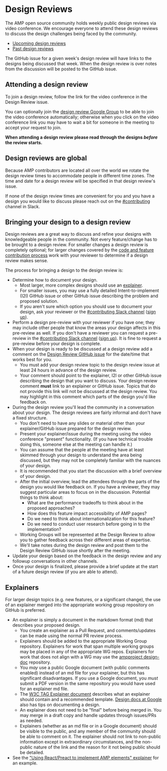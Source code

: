 # Design Reviews

The AMP open source community holds weekly public design reviews via video conference. We encourage everyone to attend these design reviews to discuss the design challenges being faced by the community.

-   [Upcoming design reviews](https://github.com/ampproject/amphtml/labels/Type%3A%20Design%20Review)
-   [Past design reviews](https://github.com/ampproject/amphtml/issues?q=label%3A%22Type%3A+Design+Review%22+is%3Aclosed)

The GitHub issue for a given week's design review will have links to the designs being discussed that week. When the design review is over notes from the discussion will be posted to the GitHub issue.

## Attending a design review

To join a design review, follow the link for the video conference in the Design Review issue.

You can optionally join the [design review Google Group](https://groups.google.com/a/ampproject.org/forum/#!forum/amp-design-review) to be able to join the video conference automatically; otherwise when you click on the video conference link you may have to wait a bit for someone in the meeting to accept your request to join.

**When attending a design review please read through the designs _before_ the review starts.**

## Design reviews are global

Because AMP contributors are located all over the world we rotate the design review times to accommodate people in different time zones. The time and date for a design review will be specified in that design review's issue.

If none of the design review times are convenient for you and you have a design you would like to discuss please reach out on the [#contributing](https://amphtml.slack.com/messages/C9HRJ1GPN/) channel in Slack.

## Bringing your design to a design review

Design reviews are a great way to discuss and refine your designs with knowledgeable people in the community. Not every feature/change has to be brought to a design review. For smaller changes a design review is completely optional; for larger changes covered by the [code and feature contribution process](https://github.com/ampproject/amphtml/blob/main/docs/contributing-code.md) work with your reviewer to determine if a design review makes sense.

The process for bringing a design to the design review is:

-   Determine how to document your design.
    -   Most larger, more complex designs should use an [explainer](#explainers).
    -   For smaller issues, you may use a fully detailed Intent-to-implement (I2I) GitHub issue or other GitHub issue describing the problem and proposed solution.
    -   If you aren't sure which option you should use to document your design, ask your reviewer or the [#contributing Slack channel](https://amphtml.slack.com/messages/docs/) ([sign up](https://bit.ly/amp-slack-signup)).
-   Perform a design pre-review with your reviewer if you have one; they may include other people that know the areas your design affects in this pre-review as well. If you don't have a reviewer you can request a pre-review in the [#contributing Slack channel](https://amphtml.slack.com/messages/contributing) ([sign up](https://bit.ly/amp-slack-signup)). It is fine to request a pre-review before your design is complete.
-   When your design is ready to be discussed at a design review add a comment on the [Design Review GitHub issue](https://github.com/ampproject/amphtml/labels/Type%3A%20Design%20Review) for the date/time that works best for you.
    -   You must add your design review topic to the design review issue at least 24 hours in advance of the design review.
    -   Your comment should point to the explainer, I2I or other GitHub issue describing the design that you want to discuss. Your design review comment **must** link to an explainer or GitHub issue. Topics that do not provide this link will not be discussed at the design review. You may highlight in this comment which parts of the design you'd like feedback on.
-   During the design review you'll lead the community in a conversation about your design. The design reviews are fairly informal and don't have a fixed structure.
    -   You don't need to have any slides or material other than your explainer/GitHub issue prepared for the design review.
    -   Present your explainer/issue during the meeting using the video conference "present" functionality. (If you have technical trouble doing this, someone else at the meeting can handle it.)
    -   You can assume that the people at the meeting have at least skimmed through your design to understand the area being discussed, but they may not be completely familiar with the nuances of your design.
    -   It is recommended that you start the discussion with a brief overview of your design.
    -   After the initial overview, lead the attendees through the parts of the design you would like feedback on. If you have a reviewer, they may suggest particular areas to focus on in the discussion. Potential things to think about:
        -   What are the performance tradeoffs to think about in the proposed approaches?
        -   How does this feature impact accessibility of AMP pages?
        -   Do we need to think about internationalization for this feature?
        -   Do we need to conduct user research before going in to the implementation?
    -   Working Groups will be represented at the Design Review to allow you to gather feedback across their different areas of expertise.
    -   We'll take notes during the design review and post them to the Design Review GitHub issue shortly after the meeting.
-   Update your design based on the feedback in the design review and any followup conversations in other channels.
-   Once your design is finalized, please provide a brief update at the start of a future design review (if you are able to attend).

## Explainers

For larger design topics (e.g. new features, or a significant change), the use of an explainer merged into the appropriate working group repository on GitHub is preferred.

-   An explainer is simply a document in the markdown format (md) that describes your proposed design.
    -   You create an explainer as a Pull Request, and comments/updates can be made using the normal PR review process.
    -   Explainers should be added to the appropriate Working Group repository. Explainers for work that span multiple working groups may be placed in any of the appropriate WG repos. Explainers for work that does not align with a WG may use the [ampproject design-doc](https://github.com/ampproject/design-docs) repository.
    -   You _may_ use a public Google document (with public comments enabled) instead of an md file for your explainer, but this has significant disadvantages. If you use a Google document, you _must_ submit a PDF version in the same repository you would have used for an explainer md file.
    -   The [W3C TAG Explainer document](https://tag.w3.org/explainers/) describes what an explainer should contain and a recommended template. [Design docs at Google](https://www.industrialempathy.com/posts/design-docs-at-google/) also has tips on documenting a design.
    -   An explainer does not need to be "final" before being merged in. You may merge in a draft copy and handle updates through issues/PRs as needed.
    -   Explainers (whether as an md file or in a Google document) should be visible to the public, and any member of the community should be able to comment on it. The explainer should not link to non-public information except in extraordinary circumstances, and the non-public nature of the link and the reason for it not being public should be detailed.
-   See the ["Using React/Preact to implement AMP elements" explainer](https://github.com/ampproject/wg-bento/blob/main/react/explainer.md) for an example.
